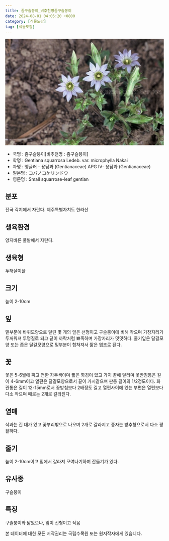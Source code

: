 ```yaml
---
title: 좀구슬붕이_비추천명좀구슬봉이
date: 2024-08-01 04:05:20 +0800
category: [식물도감]
tag: [식물도감]
---
```




![좀구슬붕이[비추천명 : 좀구슬봉이]](/assets/img/fileUpload/plants/basic/Gentianaceae/Gentiana/7677/1_th2.JPG)
- 국명 : 좀구슬붕이[비추천명 : 좀구슬봉이]
- 학명 : Gentiana squarrosa Ledeb. var. microphylla Nakai
- 과명 : 앵글러 - 용담과 (Gentianaceae) APG Ⅳ- 용담과 (Gentianaceae)
- 일본명 : コバノコケリンドウ
- 영문명 : Small squarrose-leaf gentian


## 분포
전국 각지에서 자란다. 제주특별자치도 한라산 
## 생육환경
양지바른 풀밭에서 자란다.
## 생육형
두해살이풀
## 크기
높이 2-10cm
## 잎
밑부분에 바퀴모양으로 달린 몇 개의 잎은 선형이고 구슬붕이에 비해 작으며 가장자리가 두꺼워져 투명질로 되고 끝이 까락처럼 뾰족하며 가장자리가 밋밋하다. 줄기잎은 달걀모양 또는 좁은 달걀모양으로 밑부분이 합쳐져서 짧은 엽초로 된다.
## 꽃
꽃은 5-6월에 피고 연한 자주색이며 짧은 화경이 있고 가지 끝에 달리며 꽃받침통은 길이 4-6mm이고 열편은 달걀모양으로서 끝이 가시같으며 판통 길이의 1/2정도이다. 화관통은 길이 12-15mm로서 꽃받침보다 2배정도 길고 열편사이에 있는 부편은 열편보다 다소 작으며 때로는 2개로 갈라진다.
## 열매
삭과는 긴 대가 있고 꽃부리밖으로 나오며 2개로 갈라지고 종자는 방추형으로서 다소 평활하다.
## 줄기
높이 2-10cm이고 밑에서 갈라져 모여나기하며 잔돌기가 있다.
## 유사종
구슬붕이
## 특징
구슬붕이와 닮았으나, 잎이 선형이고 작음






본 데이터에 대한 모든 저작권리는 국립수목원 또는 원저작자에게 있습니다.
